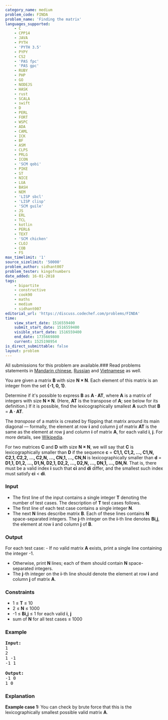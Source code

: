 ```yaml
---
category_name: medium
problem_code: FINDA
problem_name: 'Finding the matrix'
languages_supported:
    - C
    - CPP14
    - JAVA
    - PYTH
    - 'PYTH 3.5'
    - PYPY
    - CS2
    - 'PAS fpc'
    - 'PAS gpc'
    - RUBY
    - PHP
    - GO
    - NODEJS
    - HASK
    - rust
    - SCALA
    - swift
    - D
    - PERL
    - FORT
    - WSPC
    - ADA
    - CAML
    - ICK
    - BF
    - ASM
    - CLPS
    - PRLG
    - ICON
    - 'SCM qobi'
    - PIKE
    - ST
    - NICE
    - LUA
    - BASH
    - NEM
    - 'LISP sbcl'
    - 'LISP clisp'
    - 'SCM guile'
    - JS
    - ERL
    - TCL
    - kotlin
    - PERL6
    - TEXT
    - 'SCM chicken'
    - CLOJ
    - COB
    - FS
max_timelimit: '1'
source_sizelimit: '50000'
problem_author: sidhant007
problem_tester: kingofnumbers
date_added: 16-01-2018
tags:
    - bipartite
    - constructive
    - cook90
    - maths
    - medium
    - sidhant007
editorial_url: 'https://discuss.codechef.com/problems/FINDA'
time:
    view_start_date: 1516559400
    submit_start_date: 1516559400
    visible_start_date: 1516559400
    end_date: 1735669800
    current: 1525198954
is_direct_submittable: false
layout: problem
---
```

All submissions for this problem are available.### Read problems statements in [Mandarin chinese](http://www.codechef.com/download/translated/COOK90/mandarin/FINDA.pdf), [Russian](http://www.codechef.com/download/translated/COOK90/russian/FINDA.pdf) and [Vietnamese](http://www.codechef.com/download/translated/COOK90/vietnamese/FINDA.pdf) as well.

You are given a matrix **B** with size **N × N**. Each element of this matrix is an integer from the set **{-1, 0, 1}**.

Determine if it's possible to express **B** as **A · AT**, where **A** is a matrix of integers with size **N × N**. (Here, **AT** is the transpose of **A**; see below for its definition.) If it is possible, find the lexicographically smallest **A** such that **B** = **A · AT**.

The *transpose* of a matrix is created by flipping that matrix around its main diagonal — formally, the element at row **i** and column **j** of matrix **AT** is the same as the element at row **j** and column **i** of matrix **A**, for each valid **i**, **j**. For more details, see [Wikipedia](https://en.wikipedia.org/wiki/Transpose).

For two matrices **C** and **D** with size **N × N**, we will say that **C** is lexicographically smaller than **D** if the sequence **c** = **C1,1, C1,2, ..., C1,N, C2,1, C2,2, ..., C2,N, ..., CN,1, ..., CN,N** is lexicographically smaller than **d** = **D1,1, D1,2, ..., D1,N, D2,1, D2,2, ..., D2,N, ..., DN,1, ..., DN,N**. That is, there must be a valid index **i** such that **ci** and **di** differ, and the smallest such index must satisfy **ci** &lt; **di**.

### Input

- The first line of the input contains a single integer **T** denoting the number of test cases. The description of **T** test cases follows.
- The first line of each test case contains a single integer **N**.
- The next **N** lines describe matrix **B**. Each of these lines contains **N** space-separated integers. The **j**-th integer on the **i**-th line denotes **Bi,j**, the element at row **i** and column **j** of **B**.

### Output

For each test case: - If no valid matrix **A** exists, print a single line containing the integer -1.
- Otherwise, print **N** lines; each of them should contain **N** space-separated integers.
- The **j**-th integer on the **i**-th line should denote the element at row **i** and column **j** of matrix **A**.

### Constraints

- 1 ≤ **T** ≤ 10
- 2 ≤ **N** ≤ 1000
- -1 ≤ **Bi,j** ≤ 1 for each valid **i**, **j**
- sum of **N** for all test cases ≤ 1000

### Example

<pre><b>Input:</b>
1
2
1 -1
-1 1

<b>Output:</b>
-1 0
1 0
</pre>
### Explanation

**Example case 1:** You can check by brute force that this is the lexicographically smallest possible valid matrix **A**.
